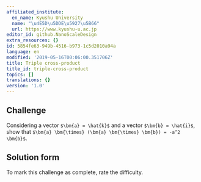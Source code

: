```yaml
---
affiliated_institute:
  en_name: Kyushu University
  name: "\u4E5D\u5DDE\u5927\u5B66"
  url: https://www.kyushu-u.ac.jp
editor_id: github.NanoScaleDesign
extra_resources: {}
id: 5854fe63-949b-4516-b973-1c5d2010a94a
language: en
modified: '2019-05-16T00:06:00.351706Z'
title: Triple cross-product
title_id: triple-cross-product
topics: []
translations: {}
version: '1.0'
---
```


## Challenge
Considering a vector `$\bm{a} = \hat{k}$` and a vector `$\bm{b} = \hat{i}$`, show that `$\bm{a} \bm{\times} (\bm{a} \bm{\times} \bm{b}) = -a^2 \bm{b}$`.


## Solution form
To mark this challenge as complete, rate the difficulty.
